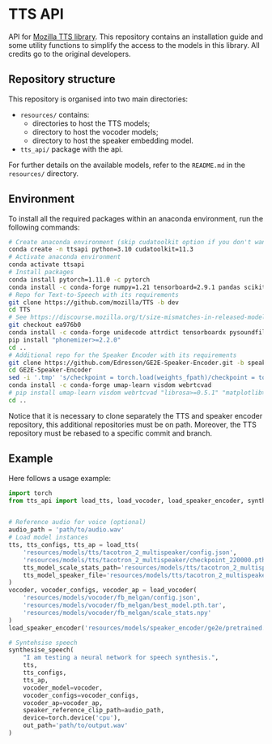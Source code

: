 # TTS API

API for [Mozilla TTS library](https://github.com/mozilla/TTS).
This repository contains an installation guide and some utility functions to simplify the access to the models in this library.
All credits go to the original developers.

## Repository structure

This repository is organised into two main directories:

- `resources/` contains:
    - directories to host the TTS models;
    - directory to host the vocoder models;
    - directory to host the speaker embedding model.
- `tts_api/` package with the api.

For further details on the available models, refer to the `README.md` in the `resources/` directory.

## Environment

To install all the required packages within an anaconda environment, run the following commands:

```bash
# Create anaconda environment (skip cudatoolkit option if you don't want to use the GPU)
conda create -n ttsapi python=3.10 cudatoolkit=11.3
# Activate anaconda environment
conda activate ttsapi
# Install packages
conda install pytorch=1.11.0 -c pytorch
conda install -c conda-forge numpy=1.21 tensorboard=2.9.1 pandas scikit-learn librosa matplotlib seaborn jupyterlab
# Repo for Text-to-Speech with its requirements 
git clone https://github.com/mozilla/TTS -b dev
cd TTS
# See https://discourse.mozilla.org/t/size-mismatches-in-released-model/75538/3
git checkout ea976b0  
conda install -c conda-forge unidecode attrdict tensorboardx pysoundfile pysbd pyworld pydub inflect=5.6.0
pip install "phonemizer>=2.2.0"
cd ..
# Additional repo for the Speaker Encoder with its requirements
git clone https://github.com/Edresson/GE2E-Speaker-Encoder.git -b speaker-encoder
cd GE2E-Speaker-Encoder
sed -i '.tmp' 's/checkpoint = torch.load(weights_fpath)/checkpoint = torch.load(weights_fpath, map_location=_device)/' encoder/inference.py
conda install -c conda-forge umap-learn visdom webrtcvad
# pip install umap-learn visdom webrtcvad "librosa>=0.5.1" "matplotlib>=2.0.2"
cd ..
```

Notice that it is necessary to clone separately the TTS and speaker encoder repository, this additional repositories must be on path.
Moreover, the TTS repository must be rebased to a specific commit and branch.

## Example

Here follows a usage example:
```python
import torch
from tts_api import load_tts, load_vocoder, load_speaker_encoder, synthesise_speech


# Reference audio for voice (optional)
audio_path = 'path/to/audio.wav'
# Load model instances
tts, tts_configs, tts_ap = load_tts(
    'resources/models/tts/tacotron_2_multispeaker/config.json', 
    'resources/models/tts/tacotron_2_multispeaker/checkpoint_220000.pth.tar', 
    tts_model_scale_stats_path='resources/models/tts/tacotron_2_multispeaker/scale_stats.npy',
    tts_model_speaker_file='resources/models/tts/tacotron_2_multispeaker/speakers.json'
)
vocoder, vocoder_configs, vocoder_ap = load_vocoder(
    'resources/models/vocoder/fb_melgan/config.json', 
    'resources/models/vocoder/fb_melgan/best_model.pth.tar', 
    'resources/models/vocoder/fb_melgan/scale_stats.npy'
)
load_speaker_encoder('resources/models/speaker_encoder/ge2e/pretrained.pt')

# Syntehsise speech
synthesise_speech(
    "I am testing a neural network for speech synthesis.", 
    tts, 
    tts_configs, 
    tts_ap, 
    vocoder_model=vocoder,
    vocoder_configs=vocoder_configs,
    vocoder_ap=vocoder_ap,
    speaker_reference_clip_path=audio_path, 
    device=torch.device('cpu'), 
    out_path='path/to/output.wav'
)
```

